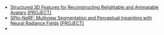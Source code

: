 - [Structured 3D Features for Reconstructing Relightable and Animatable Avatars](https://arxiv.org/pdf/2212.06820.pdf) [[PROJECT]](https://enriccorona.github.io/s3f/)
- [SPIn-NeRF: Multiview Segmentation and Perceptual Inpainting with Neural Radiance Fields](https://arxiv.org/pdf/2211.12254.pdf) [[PROJECT]](https://spinnerf3d.github.io/)
- 

